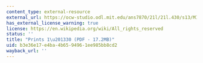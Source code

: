 ```yaml
---
content_type: external-resource
external_url: https://ocw-studio.odl.mit.edu/ans7870/21l/21l.430/s13/MIT21L_430S13_Goya_1.pdf
has_external_license_warning: true
license: https://en.wikipedia.org/wiki/All_rights_reserved
status: ''
title: "Prints 1\u201330 (PDF - 17.2MB)"
uid: b3e36e17-e4ba-4b65-9496-1ee985bb8cd2
wayback_url: ''
---
```

